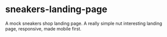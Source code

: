 # sneakers-landing-page
A mock sneakers shop landing page. 
A really simple nut interesting landing page, responsive, made mobile first.

